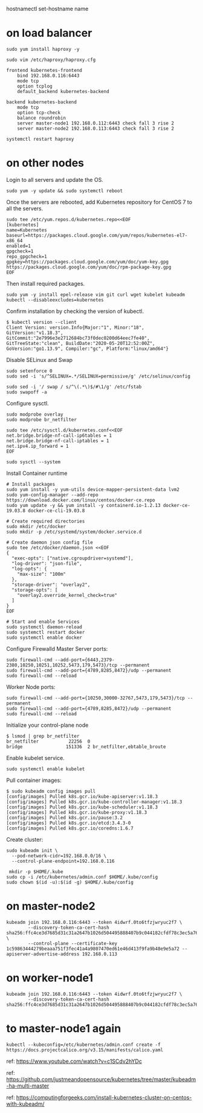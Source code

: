 hostnamectl set-hostname name

# on load balancer
```
sudo yum install haproxy -y
```
```
sudo vim /etc/haproxy/haproxy.cfg
```

```
frontend kubernetes-frontend
    bind 192.168.0.116:6443
    mode tcp
    option tcplog
    default_backend kubernetes-backend

backend kubernetes-backend
    mode tcp
    option tcp-check
    balance roundrobin
    server master-node1 192.168.0.112:6443 check fall 3 rise 2
    server master-node2 192.168.0.113:6443 check fall 3 rise 2
```
```
systemctl restart haproxy
```

# on other nodes
Login to all servers and update the OS.
```
sudo yum -y update && sudo systemctl reboot
```
Once the servers are rebooted, add Kubernetes repository for CentOS 7 to all the servers.
```
sudo tee /etc/yum.repos.d/kubernetes.repo<<EOF
[kubernetes]
name=Kubernetes
baseurl=https://packages.cloud.google.com/yum/repos/kubernetes-el7-x86_64
enabled=1
gpgcheck=1
repo_gpgcheck=1
gpgkey=https://packages.cloud.google.com/yum/doc/yum-key.gpg https://packages.cloud.google.com/yum/doc/rpm-package-key.gpg
EOF
```
Then install required packages.
```
sudo yum -y install epel-release vim git curl wget kubelet kubeadm kubectl --disableexcludes=kubernetes
```
Confirm installation by checking the version of kubectl.
```
$ kubectl version --client
Client Version: version.Info{Major:"1", Minor:"18", GitVersion:"v1.18.3", GitCommit:"2e7996e3e2712684bc73f0dec0200d64eec7fe40", GitTreeState:"clean", BuildDate:"2020-05-20T12:52:00Z", GoVersion:"go1.13.9", Compiler:"gc", Platform:"linux/amd64"}
```

Disable SELinux and Swap
```
sudo setenforce 0
sudo sed -i 's/^SELINUX=.*/SELINUX=permissive/g' /etc/selinux/config
```
```
sudo sed -i '/ swap / s/^\(.*\)$/#\1/g' /etc/fstab
sudo swapoff -a
```
Configure sysctl.
```
sudo modprobe overlay
sudo modprobe br_netfilter

sudo tee /etc/sysctl.d/kubernetes.conf<<EOF
net.bridge.bridge-nf-call-ip6tables = 1
net.bridge.bridge-nf-call-iptables = 1
net.ipv4.ip_forward = 1
EOF

sudo sysctl --system
```
Install Container runtime
```
# Install packages
sudo yum install -y yum-utils device-mapper-persistent-data lvm2
sudo yum-config-manager --add-repo https://download.docker.com/linux/centos/docker-ce.repo
sudo yum update -y && yum install -y containerd.io-1.2.13 docker-ce-19.03.8 docker-ce-cli-19.03.8

# Create required directories
sudo mkdir /etc/docker
sudo mkdir -p /etc/systemd/system/docker.service.d

# Create daemon json config file
sudo tee /etc/docker/daemon.json <<EOF
{
  "exec-opts": ["native.cgroupdriver=systemd"],
  "log-driver": "json-file",
  "log-opts": {
    "max-size": "100m"
  },
  "storage-driver": "overlay2",
  "storage-opts": [
    "overlay2.override_kernel_check=true"
  ]
}
EOF

# Start and enable Services
sudo systemctl daemon-reload 
sudo systemctl restart docker
sudo systemctl enable docker
```

Configure Firewalld
Master Server ports:
```
sudo firewall-cmd --add-port={6443,2379-2380,10250,10251,10252,5473,179,5473}/tcp --permanent
sudo firewall-cmd --add-port={4789,8285,8472}/udp --permanent
sudo firewall-cmd --reload
```
Worker Node ports:
```
sudo firewall-cmd --add-port={10250,30000-32767,5473,179,5473}/tcp --permanent
sudo firewall-cmd --add-port={4789,8285,8472}/udp --permanent
sudo firewall-cmd --reload
```

Initialize your control-plane node
```
$ lsmod | grep br_netfilter
br_netfilter           22256  0 
bridge                151336  2 br_netfilter,ebtable_broute
```

Enable kubelet service.
```
sudo systemctl enable kubelet
```

Pull container images:
```
$ sudo kubeadm config images pull
[config/images] Pulled k8s.gcr.io/kube-apiserver:v1.18.3
[config/images] Pulled k8s.gcr.io/kube-controller-manager:v1.18.3
[config/images] Pulled k8s.gcr.io/kube-scheduler:v1.18.3
[config/images] Pulled k8s.gcr.io/kube-proxy:v1.18.3
[config/images] Pulled k8s.gcr.io/pause:3.2
[config/images] Pulled k8s.gcr.io/etcd:3.4.3-0
[config/images] Pulled k8s.gcr.io/coredns:1.6.7
```
Create cluster:

```
sudo kubeadm init \
  --pod-network-cidr=192.168.0.0/16 \
  --control-plane-endpoint=192.168.0.116
```
  
  
  
```
 mkdir -p $HOME/.kube
sudo cp -i /etc/kubernetes/admin.conf $HOME/.kube/config
sudo chown $(id -u):$(id -g) $HOME/.kube/config
```

# on master-node2
```
kubeadm join 192.168.0.116:6443 --token 4idwrf.0to6tfzjwryuc2f7 \
        --discovery-token-ca-cert-hash sha256:ffc4ce3d7685d31c31a2647b1026d504495888407b9c044182cfdf78c3ec5a76 \
        --control-plane --certificate-key 1c59863444279beaaa751f3fec41a4a9807470ed61e46d413f9fa9b48e9e5a72 --apiserver-advertise-address 192.168.0.113
```

# on worker-node1
```
kubeadm join 192.168.0.116:6443 --token 4idwrf.0to6tfzjwryuc2f7 \
        --discovery-token-ca-cert-hash sha256:ffc4ce3d7685d31c31a2647b1026d504495888407b9c044182cfdf78c3ec5a76
```

# to master-node1 again
```
kubectl --kubeconfig=/etc/kubernetes/admin.conf create -f https://docs.projectcalico.org/v3.15/manifests/calico.yaml
```

ref: https://www.youtube.com/watch?v=c1SCdv2hYDc

ref: https://github.com/justmeandopensource/kubernetes/tree/master/kubeadm-ha-multi-master

ref: https://computingforgeeks.com/install-kubernetes-cluster-on-centos-with-kubeadm/
